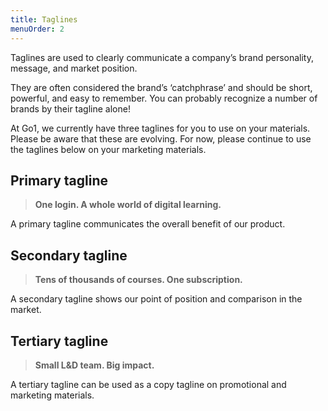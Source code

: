 ```yaml
---
title: Taglines
menuOrder: 2
---
```


Taglines are used to clearly communicate a company’s brand personality, message, and market position.

They are often considered the brand’s ‘catchphrase’ and should be short, powerful, and easy to remember. You can probably recognize a number of brands by their tagline alone!

At Go1, we currently have three taglines for you to use on your materials. Please be aware that these are evolving. For now, please continue to use the taglines below on your marketing materials.

## Primary tagline

> **One login. A whole world of digital learning.**

A primary tagline communicates the overall benefit of our product.

## Secondary tagline

> **Tens of thousands of courses. One subscription.**

A secondary tagline shows our point of position and comparison in the market.

## Tertiary tagline

> **Small L&D team. Big impact.**

A tertiary tagline can be used as a copy tagline on promotional and marketing materials.

